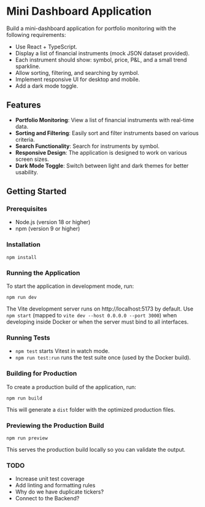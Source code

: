 # Mini Dashboard Application

Build a mini-dashboard application for portfolio monitoring with the following requirements:
*	Use React + TypeScript.
*	Display a list of financial instruments (mock JSON dataset provided).
*	Each instrument should show: symbol, price, P&L, and a small trend sparkline.
*	Allow sorting, filtering, and searching by symbol.
*	Implement responsive UI for desktop and mobile.
*	Add a dark mode toggle.

## Features

- **Portfolio Monitoring**: View a list of financial instruments with real-time data.
- **Sorting and Filtering**: Easily sort and filter instruments based on various criteria.
- **Search Functionality**: Search for instruments by symbol.
- **Responsive Design**: The application is designed to work on various screen sizes.
- **Dark Mode Toggle**: Switch between light and dark themes for better usability.

## Getting Started

### Prerequisites

- Node.js (version 18 or higher)
- npm (version 9 or higher)

### Installation
   ```
   npm install
   ```

### Running the Application

To start the application in development mode, run:

```
npm run dev
```

The Vite development server runs on http://localhost:5173 by default. Use `npm start` (mapped to `vite dev --host 0.0.0.0 --port 3000`) when developing inside Docker or when the server must bind to all interfaces.

### Running Tests

- `npm test` starts Vitest in watch mode.
- `npm run test:run` runs the test suite once (used by the Docker build).

### Building for Production

To create a production build of the application, run:

```
npm run build
```

This will generate a `dist` folder with the optimized production files.

### Previewing the Production Build

```
npm run preview
```

This serves the production build locally so you can validate the output.

### TODO
* Increase unit test coverage
* Add linting and formatting rules
* Why do we have duplicate tickers?
* Connect to the Backend?
